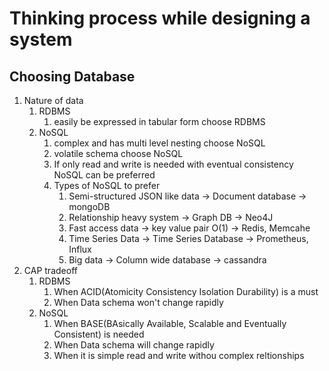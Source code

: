 # Thinking process while designing a system

## Choosing Database

1. Nature of data
   1. RDBMS
      1. easily be expressed in tabular form choose RDBMS
   2. NoSQL
      1. complex and has multi level nesting choose NoSQL
      2. volatile schema choose NoSQL
      3. If only read and write is needed with eventual consistency NoSQL can be preferred
      4. Types of NoSQL to prefer
         1. Semi-structured JSON like data -> Document database -> mongoDB
         2. Relationship heavy system -> Graph DB -> Neo4J
         3. Fast access data -> key value pair O(1) -> Redis, Memcahe
         4. Time Series Data -> Time Series Database -> Prometheus, Influx
         5. Big data -> Column wide database -> cassandra
2. CAP tradeoff
   1. RDBMS
      1. When ACID(Atomicity Consistency Isolation Durability) is a must
      2. When Data schema won't change rapidly
   2. NoSQL
      1. When BASE(BAsically Available, Scalable and Eventually Consistent) is needed
      2. When Data schema will change rapidly
      3. When it is simple read and write withou complex reltionships
